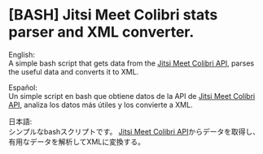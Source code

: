# [BASH] Jitsi Meet Colibri stats parser and XML converter.

English:  
A simple bash script that gets data from the [Jitsi Meet Colibri API](https://github.com/jitsi/jitsi-videobridge/blob/master/doc/rest-colibri.md), parses the useful data and converts it to XML.

Español:   
Un simple script en bash que obtiene datos de la API de [Jitsi Meet Colibri API](https://github.com/jitsi/jitsi-videobridge/blob/master/doc/rest-colibri.md), analiza los datos más útiles y los convierte a XML.

日本語:  
シンプルなbashスクリプトです。
[Jitsi Meet Colibri API](https://github.com/jitsi/jitsi-videobridge/blob/master/doc/rest-colibri.md)からデータを取得し、有用なデータを解析してXMLに変換する。
